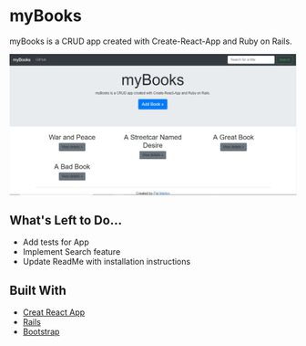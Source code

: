 # myBooks

myBooks is a CRUD app created with Create-React-App and Ruby on Rails.

![Screenshot](https://github.com/Pat878/myBooks/blob/master/myBooks.JPG)

## What's Left to Do...

* Add tests for App
* Implement Search  feature
* Update ReadMe with installation instructions

## Built With

* [Creat React App](https://github.com/facebookincubator/create-react-app)
* [Rails](https://github.com/rails/rails)
* [Bootstrap](https://github.com/twbs/bootstrap)
